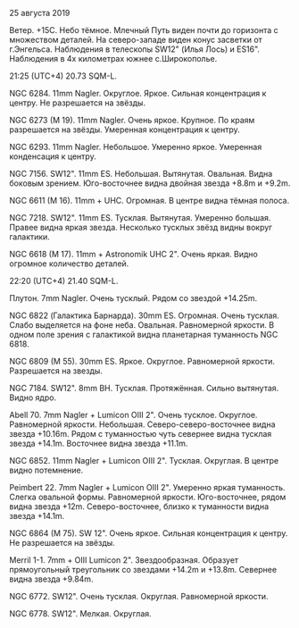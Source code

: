 25 августа 2019

Ветер. +15С. Небо тёмное. Млечный Путь виден почти до горизонта с множеством деталей. На северо-западе виден конус засветки от г.Энгельса. Наблюдения в телескопы SW12" (Илья Лось) и ES16". Наблюдения в 4х километрах южнее с.Широкополье.

21:25 (UTC+4) 20.73 SQM-L.

NGC 6284. 11mm Nagler. Округлое. Яркое. Сильная концентрация к центру. Не разрешается на звёзды.

NGC 6273 (M 19). 11mm Nagler. Очень яркое. Крупное. По краям разрешается на звёзды. Умеренная концентрация к центру.

NGC 6293. 11mm Nagler. Небольшое. Умеренно яркое. Умеренная конденсация к центру.

NGC 7156. SW12". 11mm ES. Небольшая. Вытянутая. Овальная. Видна боковым зрением. Юго-восточнее видна двойная звезда +8.8m и +9.2m.

NGC 6611 (M 16). 11mm + UHC. Огромная. В центре видна тёмная полоса.

NGC 7218. SW12". 11mm ES. Тусклая. Вытянутая. Умеренно большая. Правее видна яркая звезда. Несколько тусклых звёзд видны вокруг галактики.

NGC 6618 (M 17). 11mm + Astronomik UHC 2". Очень яркая. Видно огромное количество деталей.


22:20 (UTC+4) 21.40 SQM-L.

Плутон. 7mm Nagler. Очень тусклый. Рядом со звездой +14.25m.

NGC 6822 (Галактика Барнарда). 30mm ES. Огромная. Очень тусклая. Слабо выделяется на фоне неба. Овальная. Равномерной яркости. В одном поле зрения с галактикой видна планетарная туманность NGC 6818.

NGC 6809 (M 55). 30mm ES. Яркое. Округлое. Равномерной яркости. Разрешается на звезды.

NGC 7184. SW12". 8mm BH. Тусклая. Протяжённая. Сильно вытянутая. Видно ядро.

Abell 70. 7mm Nagler + Lumicon OIII 2". Очень тусклое. Округлое. Равномерной яркости. Небольшая. Северо-северо-восточнее видна звезда +10.16m. Рядом с туманностью чуть севернее видна тусклая звезда +14.1m. Восточнее видна звезда +11.1m.

NGC 6852. 11mm Nagler + Lumicon OIII 2". Тусклая. Округлая. В центре видно потемнение.

Peimbert 22. 7mm Nagler + Lumicon OIII 2". Умеренно яркая туманность. Слегка овальной формы. Равномерной яркости. Юго-восточнее, рядом видна звезда +12m. Северо-восточнее, близко к туманности видна звезда +14.1m.

NGC 6864 (M 75). SW 12". Очень яркое. Сильная концентрация к центру. Не разрешается на звёзды.

Merril 1-1. 7mm + OIII Lumicon 2". Звездообразная. Образует прямоугольный треугольник со звездами +14.2m и +13.8m. Севернее видна звезда +9.84m.

NGC 6772. SW12". Очень тусклая. Округлая. Равномерной яркости.

NGC 6778. SW12". Мелкая. Округлая.  